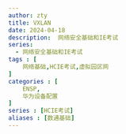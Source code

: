 ```yaml
---
author: zty
title: VXLAN
date: 2024-04-18
description:  网络安全基础和IE考试
series: 
  - 网络安全基础和IE考试
tags : [
    网络基础,HCIE考试,虚拟园区网
]
categories : [
    ENSP,
    华为设备配置
]
series : [HCIE考试]
aliases : [数通基础]
---
```


<!--more-->

